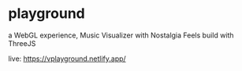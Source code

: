 # playground
a WebGL experience, Music Visualizer with Nostalgia Feels build with ThreeJS 

live: https://vplayground.netlify.app/
